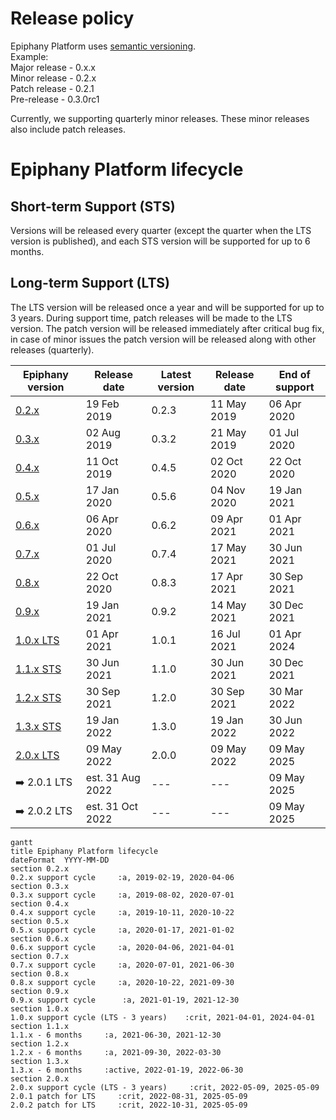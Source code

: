 # Release policy

Epiphany Platform uses [semantic versioning](https://semver.org/).  
Example:  
Major release - 0.x.x  
Minor release - 0.2.x  
Patch release - 0.2.1  
Pre-release - 0.3.0rc1

Currently, we supporting quarterly minor releases. These minor releases also include patch releases.

# Epiphany Platform lifecycle

## Short-term Support (STS)

Versions will be released every quarter (except the quarter when the LTS version is published), and each STS version will be supported for up to 6 months.

## Long-term Support (LTS)

The LTS version will be released once a year and will be supported for up to 3 years. During support time, patch releases will be made to the LTS version. The patch version will be released immediately after critical bug fix, in case of minor issues the patch version will be released along with other releases (quarterly).

| Epiphany version | Release date | Latest version | Release date | End of support |
| ----------------------| --------------- | -------------|--------------------|--------------- |
| [0.2.x](../changelogs/CHANGELOG-0.2.md) | 19 Feb 2019 | 0.2.3 | 11 May 2019 | 06 Apr 2020 |
| [0.3.x](../changelogs/CHANGELOG-0.3.md) | 02 Aug 2019 | 0.3.2 | 21 May 2019 | 01 Jul 2020 |
| [0.4.x](../changelogs/CHANGELOG-0.4.md) | 11 Oct 2019 | 0.4.5 | 02 Oct 2020 | 22 Oct 2020 |
| [0.5.x](../changelogs/CHANGELOG-0.5.md) | 17 Jan 2020 | 0.5.6 | 04 Nov 2020 | 19 Jan 2021 |
| [0.6.x](../changelogs/CHANGELOG-0.6.md) | 06 Apr 2020 | 0.6.2 | 09 Apr 2021 | 01 Apr 2021 |
| [0.7.x](../changelogs/CHANGELOG-0.7.md) | 01 Jul 2020 | 0.7.4 | 17 May 2021 | 30 Jun 2021 |
| [0.8.x](../changelogs/CHANGELOG-0.8.md) | 22 Oct 2020 | 0.8.3 | 17 Apr 2021 | 30 Sep 2021 |
| [0.9.x](../changelogs/CHANGELOG-0.9.md) | 19 Jan 2021 | 0.9.2 | 14 May 2021 | 30 Dec 2021 |
| [1.0.x LTS](../changelogs/CHANGELOG-1.0.md) | 01 Apr 2021 | 1.0.1 | 16 Jul 2021 | 01 Apr 2024 |
| [1.1.x STS](../changelogs/CHANGELOG-1.1.md) | 30 Jun 2021 | 1.1.0 | 30 Jun 2021 | 30 Dec 2021 |
| [1.2.x STS](../changelogs/CHANGELOG-1.2.md) | 30 Sep 2021 | 1.2.0 | 30 Sep 2021 | 30 Mar 2022 |
| [1.3.x STS](../changelogs/CHANGELOG-1.3.md) | 19 Jan 2022 | 1.3.0 | 19 Jan 2022 | 30 Jun 2022 |
| [2.0.x LTS](../changelogs/CHANGELOG-2.0.md) | 09 May 2022 | 2.0.0 | 09 May 2022 | 09 May 2025 |
| :arrow_right: 2.0.1 LTS | est. 31 Aug 2022 | --- | --- | 09 May 2025 |
| :arrow_right: 2.0.2 LTS | est. 31 Oct 2022 | --- | --- | 09 May 2025 |

```mermaid
gantt
title Epiphany Platform lifecycle
dateFormat  YYYY-MM-DD
section 0.2.x
0.2.x support cycle     :a, 2019-02-19, 2020-04-06
section 0.3.x
0.3.x support cycle     :a, 2019-08-02, 2020-07-01
section 0.4.x
0.4.x support cycle     :a, 2019-10-11, 2020-10-22
section 0.5.x
0.5.x support cycle     :a, 2020-01-17, 2021-01-02
section 0.6.x
0.6.x support cycle     :a, 2020-04-06, 2021-04-01
section 0.7.x
0.7.x support cycle     :a, 2020-07-01, 2021-06-30
section 0.8.x
0.8.x support cycle     :a, 2020-10-22, 2021-09-30
section 0.9.x
0.9.x support cycle      :a, 2021-01-19, 2021-12-30
section 1.0.x
1.0.x support cycle (LTS - 3 years)    :crit, 2021-04-01, 2024-04-01
section 1.1.x
1.1.x - 6 months     :a, 2021-06-30, 2021-12-30
section 1.2.x
1.2.x - 6 months     :a, 2021-09-30, 2022-03-30
section 1.3.x
1.3.x - 6 months     :active, 2022-01-19, 2022-06-30
section 2.0.x
2.0.x support cycle (LTS - 3 years)     :crit, 2022-05-09, 2025-05-09
2.0.1 patch for LTS     :crit, 2022-08-31, 2025-05-09
2.0.2 patch for LTS     :crit, 2022-10-31, 2025-05-09
```
